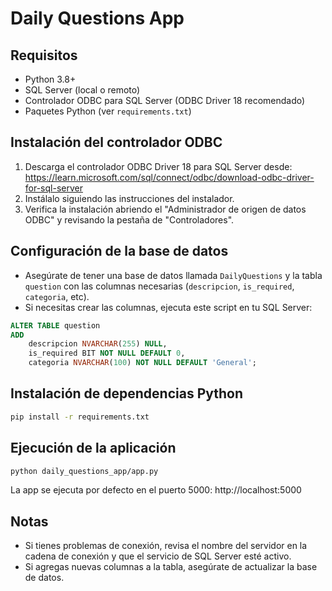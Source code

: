 # Daily Questions App

## Requisitos

- Python 3.8+
- SQL Server (local o remoto)
- Controlador ODBC para SQL Server (ODBC Driver 18 recomendado)
- Paquetes Python (ver `requirements.txt`)

## Instalación del controlador ODBC

1. Descarga el controlador ODBC Driver 18 para SQL Server desde:
   https://learn.microsoft.com/sql/connect/odbc/download-odbc-driver-for-sql-server
2. Instálalo siguiendo las instrucciones del instalador.
3. Verifica la instalación abriendo el "Administrador de origen de datos ODBC" y revisando la pestaña de "Controladores".

## Configuración de la base de datos

- Asegúrate de tener una base de datos llamada `DailyQuestions` y la tabla `question` con las columnas necesarias (`descripcion`, `is_required`, `categoria`, etc).
- Si necesitas crear las columnas, ejecuta este script en tu SQL Server:

```sql
ALTER TABLE question
ADD
    descripcion NVARCHAR(255) NULL,
    is_required BIT NOT NULL DEFAULT 0,
    categoria NVARCHAR(100) NOT NULL DEFAULT 'General';
```

## Instalación de dependencias Python

```bash
pip install -r requirements.txt
```

## Ejecución de la aplicación

```bash
python daily_questions_app/app.py
```

La app se ejecuta por defecto en el puerto 5000: http://localhost:5000

## Notas

- Si tienes problemas de conexión, revisa el nombre del servidor en la cadena de conexión y que el servicio de SQL Server esté activo.
- Si agregas nuevas columnas a la tabla, asegúrate de actualizar la base de datos. 